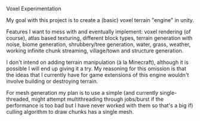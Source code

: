 Voxel Experimentation

My goal with this project is to create a (basic) voxel terrain "engine" in unity. 

Features I want to mess with and eventually implement: voxel rendering (of course), atlas based texturing, different block types, terrain generation with noise, biome generation, shrubbery/tree generation, water, grass, weather, working infinite chunk streaming, village/town and structure generation.

I don't intend on adding terrain manipulation (à la Minecraft), although it is possible I will end up giving it a try. My reasoning for this omission is that the ideas that I currently have for game extensions of this engine wouldn't involve building or destroying terrain.

For mesh generation my plan is to use a simple (and currently single-threaded, might attempt multithreading through jobs/burst if the performance is too bad but I have never worked with them so that's a big if) culling algorithm to draw chunks has a single mesh.
